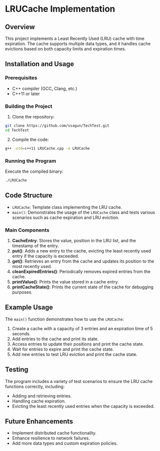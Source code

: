 # LRUCache Implementation

## Overview

This project implements a Least Recently Used (LRU) cache with time expiration. The cache supports multiple data types, and it handles cache evictions based on both capacity limits and expiration times.

## Installation and Usage

### Prerequisites

- C++ compiler (GCC, Clang, etc.)
- C++11 or later

### Building the Project

1. Clone the repository:

```sh
git clone https://github.com/ssagun/TechTest.git
cd TechTest
```

2. Compile the code:

```sh
g++ -std=c++11 LRUCache.cpp -o LRUCache
```

### Running the Program

Execute the compiled binary:

```sh
./LRUCache
```

## Code Structure

- `LRUCache`: Template class implementing the LRU cache.
- `main()`: Demonstrates the usage of the `LRUCache` class and tests various scenarios such as cache expiration and LRU eviction.

### Main Components

1. **CacheEntry**: Stores the value, position in the LRU list, and the timestamp of the entry.
2. **put()**: Adds a new entry to the cache, evicting the least recently used entry if the capacity is exceeded.
3. **get()**: Retrieves an entry from the cache and updates its position to the most recently used.
4. **cleanExpiredEntries()**: Periodically removes expired entries from the cache.
5. **printValue()**: Prints the value stored in a cache entry.
6. **printCacheState()**: Prints the current state of the cache for debugging purposes.

## Example Usage

The `main()` function demonstrates how to use the `LRUCache`:

1. Create a cache with a capacity of 3 entries and an expiration time of 5 seconds.
2. Add entries to the cache and print its state.
3. Access entries to update their positions and print the cache state.
4. Wait for entries to expire and print the cache state.
5. Add new entries to test LRU eviction and print the cache state.

## Testing

The program includes a variety of test scenarios to ensure the LRU cache functions correctly, including:

- Adding and retrieving entries.
- Handling cache expiration.
- Evicting the least recently used entries when the capacity is exceeded.

## Future Enhancements

- Implement distributed cache functionality.
- Enhance resilience to network failures.
- Add more data types and custom expiration policies.
